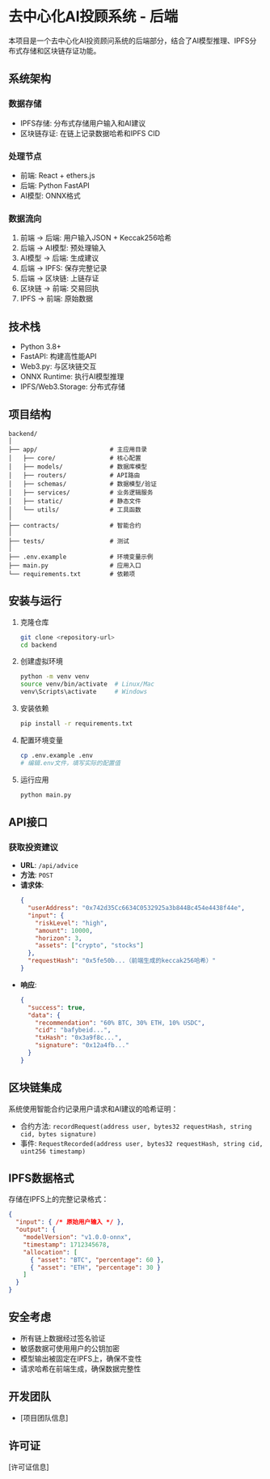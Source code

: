 # 去中心化AI投顾系统 - 后端

本项目是一个去中心化AI投资顾问系统的后端部分，结合了AI模型推理、IPFS分布式存储和区块链存证功能。

## 系统架构

### 数据存储
- IPFS存储: 分布式存储用户输入和AI建议
- 区块链存证: 在链上记录数据哈希和IPFS CID

### 处理节点
- 前端: React + ethers.js
- 后端: Python FastAPI
- AI模型: ONNX格式

### 数据流向
1. 前端 -> 后端: 用户输入JSON + Keccak256哈希
2. 后端 -> AI模型: 预处理输入
3. AI模型 -> 后端: 生成建议
4. 后端 -> IPFS: 保存完整记录
5. 后端 -> 区块链: 上链存证
6. 区块链 -> 前端: 交易回执
7. IPFS -> 前端: 原始数据

## 技术栈

- Python 3.8+
- FastAPI: 构建高性能API
- Web3.py: 与区块链交互
- ONNX Runtime: 执行AI模型推理
- IPFS/Web3.Storage: 分布式存储

## 项目结构

```
backend/
│
├── app/                    # 主应用目录
│   ├── core/               # 核心配置
│   ├── models/             # 数据库模型
│   ├── routers/            # API路由
│   ├── schemas/            # 数据模型/验证
│   ├── services/           # 业务逻辑服务
│   ├── static/             # 静态文件
│   └── utils/              # 工具函数
│
├── contracts/              # 智能合约
│
├── tests/                  # 测试
│
├── .env.example            # 环境变量示例
├── main.py                 # 应用入口
└── requirements.txt        # 依赖项
```

## 安装与运行

1. 克隆仓库
   ```bash
   git clone <repository-url>
   cd backend
   ```

2. 创建虚拟环境
   ```bash
   python -m venv venv
   source venv/bin/activate  # Linux/Mac
   venv\Scripts\activate     # Windows
   ```

3. 安装依赖
   ```bash
   pip install -r requirements.txt
   ```

4. 配置环境变量
   ```bash
   cp .env.example .env
   # 编辑.env文件，填写实际的配置值
   ```

5. 运行应用
   ```bash
   python main.py
   ```

## API接口

### 获取投资建议

- **URL**: `/api/advice`
- **方法**: `POST`
- **请求体**:
  ```json
  {
    "userAddress": "0x742d35Cc6634C0532925a3b844Bc454e4438f44e",
    "input": {
      "riskLevel": "high",
      "amount": 10000,
      "horizon": 3,
      "assets": ["crypto", "stocks"]
    },
    "requestHash": "0x5fe50b...（前端生成的keccak256哈希）"
  }
  ```
- **响应**:
  ```json
  {
    "success": true,
    "data": {
      "recommendation": "60% BTC, 30% ETH, 10% USDC",
      "cid": "bafybeid...",
      "txHash": "0x3a9f8c...",
      "signature": "0x12a4fb..."
    }
  }
  ```

## 区块链集成

系统使用智能合约记录用户请求和AI建议的哈希证明：

- 合约方法: `recordRequest(address user, bytes32 requestHash, string cid, bytes signature)`
- 事件: `RequestRecorded(address user, bytes32 requestHash, string cid, uint256 timestamp)`

## IPFS数据格式

存储在IPFS上的完整记录格式：

```json
{
  "input": { /* 原始用户输入 */ },
  "output": {
    "modelVersion": "v1.0.0-onnx",
    "timestamp": 1712345678,
    "allocation": [
      { "asset": "BTC", "percentage": 60 },
      { "asset": "ETH", "percentage": 30 }
    ]
  }
}
```

## 安全考虑

- 所有链上数据经过签名验证
- 敏感数据可使用用户的公钥加密
- 模型输出被固定在IPFS上，确保不变性
- 请求哈希在前端生成，确保数据完整性

## 开发团队

- [项目团队信息]

## 许可证

[许可证信息] 